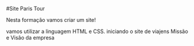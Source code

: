 #Site Paris Tour

Nesta formação vamos criar um site!

vamos utilizar a linguagem HTML e CSS.
iniciando o site de viajens
Missão e Visão da empresa
